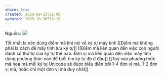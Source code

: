 ```yaml
---
share: true
created: 2023-09-22T21:08
updated: 2023-10-30T18:19
---
```

Nguồn:: ![](https://www.youtube.com/watch?v=qOcxwRc2Epg&t=0s) 

Tốt nhất là nên dùng điểm mã khi nói về ký tự máy tính
[[Điểm mã không phải là cách để máy tính lưu ký tự]]
[[Điểm mã liên quan đến việc con người đánh số thứ tự của ký tự thế nào. Đơn vị mã liên quan đến việc máy tính dùng phương thức nào để biết tìm ký tự đó ở đâu]]
[[Tuỳ vào phương thức mã hoá mà mỗi ký tự Unicode sẽ được biểu diễn bởi 1-4 đơn vị mã, 1-2 đơn vị mã, hoặc chỉ một đơn vị mã duy nhất]]
